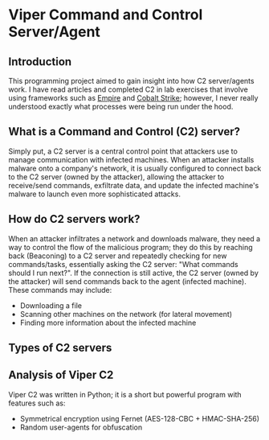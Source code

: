 # Viper Command and Control Server/Agent

## Introduction
This programming project aimed to gain insight into how C2 server/agents work. I have read articles and completed C2 in lab exercises that involve using frameworks such as [Empire](https://github.com/EmpireProject/Empire) and [Cobalt Strike](https://www.cobaltstrike.com/); however, I never really understood exactly what processes were being run under the hood.

## What is a Command and Control (C2) server?
Simply put, a C2 server is a central control point that attackers use to manage communication with infected machines. When an attacker installs malware onto a company's network, it is usually configured to connect back to the C2 server (owned by the attacker), allowing the attacker to receive/send commands, exfiltrate data, and update the infected machine's malware to launch even more sophisticated attacks.

## How do C2 servers work?
When an attacker infiltrates a network and downloads malware, they need a way to control the flow of the malicious program; they do this by reaching back (Beaconing) to a C2 server and repeatedly checking for new commands/tasks, essentially asking the C2 server: "What commands should I run next?". If the connection is still active, the C2 server (owned by the attacker) will send commands back to the agent (infected machine). These commands may include:
- Downloading a file
- Scanning other machines on the network (for lateral movement)
- Finding more information about the infected machine

## Types of C2 servers

## Analysis of Viper C2
Viper C2 was written in Python; it is a short but powerful program with features such as:
- Symmetrical encryption using Fernet (AES-128-CBC + HMAC-SHA-256)
- Random user-agents for obfuscation



